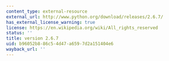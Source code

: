 ```yaml
---
content_type: external-resource
external_url: http://www.python.org/download/releases/2.6.7/
has_external_license_warning: true
license: https://en.wikipedia.org/wiki/All_rights_reserved
status: ''
title: version 2.6.7
uid: b96052b8-86c5-4d47-a659-7d2a151404e6
wayback_url: ''
---
```

